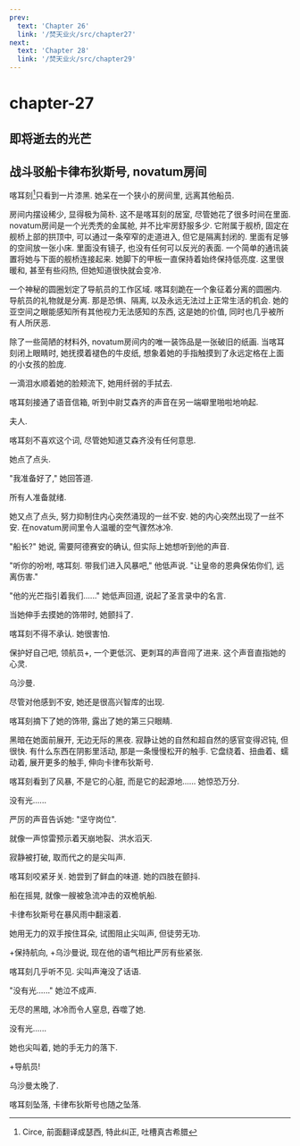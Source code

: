```yaml
---
prev:
  text: 'Chapter 26'
  link: '/焚天业火/src/chapter27'
next:
  text: 'Chapter 28'
  link: '/焚天业火/src/chapter29'
---
```


# chapter-27

## 即将逝去的光芒

## 战斗驳船卡律布狄斯号, novatum房间

喀耳刻[^1]只看到一片漆黑. 她呆在一个狭小的房间里, 远离其他船员.

房间内摆设稀少, 显得极为简朴.  这不是喀耳刻的居室, 尽管她花了很多时间在里面. novatum房间是一个光秃秃的金属舱, 并不比牢房舒服多少. 它附属于舰桥, 固定在舰桥上部的拱顶中, 可以通过一条窄窄的走道进入, 但它是隔离封闭的. 里面有足够的空间放一张小床.  里面没有镜子, 也没有任何可以反光的表面. 一个简单的通讯装置将她与下面的舰桥连接起来. 她脚下的甲板一直保持着始终保持低亮度. 这里很暖和, 甚至有些闷热, 但她知道很快就会变冷.

一个神秘的圆圈划定了导航员的工作区域. 喀耳刻跪在一个象征着分离的圆圈内. 导航员的礼物就是分离. 那是恐惧、隔离, 以及永远无法过上正常生活的机会. 她的亚空间之眼能感知所有其他视力无法感知的东西, 这是她的价值, 同时也几乎被所有人所厌恶.

除了一些简陋的材料外, novatum房间内的唯一装饰品是一张破旧的纸画. 当喀耳刻闭上眼睛时, 她抚摸着褪色的牛皮纸, 想象着她的手指触摸到了永远定格在上面的小女孩的脸庞.

一滴泪水顺着她的脸颊流下, 她用纤弱的手拭去.

喀耳刻接通了语音信箱, 听到中尉艾森齐的声音在另一端噼里啪啦地响起.

夫人.

喀耳刻不喜欢这个词, 尽管她知道艾森齐没有任何意思.

她点了点头.

"我准备好了," 她回答道.

所有人准备就绪.

她又点了点头, 努力抑制住内心突然涌现的一丝不安. 她的内心突然出现了一丝不安. 在novatum房间里令人温暖的空气骤然冰冷.

"船长?" 她说, 需要阿德赛安的确认, 但实际上她想听到他的声音.

"听你的吩咐, 喀耳刻. 带我们进入风暴吧," 他低声说. "让皇帝的恩典保佑你们, 远离伤害."

"他的光芒指引着我们......" 她低声回道, 说起了圣言录中的名言.

当她伸手去摸她的饰带时, 她颤抖了.

喀耳刻不得不承认. 她很害怕.

保护好自己吧, 领航员+, 一个更低沉、更刺耳的声音闯了进来. 这个声音直指她的心灵.

乌沙曼.

尽管对他感到不安, 她还是很高兴智库的出现.

喀耳刻摘下了她的饰带, 露出了她的第三只眼睛.

黑暗在她面前展开, 无边无际的黑夜. 寂静让她的自然和超自然的感官变得迟钝, 但很快. 有什么东西在阴影里活动, 那是一条慢慢松开的触手. 它盘绕着、扭曲着、蠕动着, 展开更多的触手, 伸向卡律布狄斯号.

喀耳刻看到了风暴, 不是它的心脏, 而是它的起源地...... 她惊恐万分.

没有光......

严厉的声音告诉她: "坚守岗位".

就像一声惊雷预示着天崩地裂、洪水滔天.

寂静被打破, 取而代之的是尖叫声.

喀耳刻咬紧牙关. 她尝到了鲜血的味道. 她的四肢在颤抖.

船在摇晃, 就像一艘被急流冲击的双桅帆船.

卡律布狄斯号在暴风雨中翻滚着.

她用无力的双手按住耳朵, 试图阻止尖叫声, 但徒劳无功.

+保持航向, +乌沙曼说, 现在他的语气相比严厉有些紧张.

喀耳刻几乎听不见. 尖叫声淹没了话语.

"没有光......" 她泣不成声.

无尽的黑暗, 冰冷而令人窒息, 吞噬了她.

没有光......

她也尖叫着, 她的手无力的落下.

+导航员!

乌沙曼太晚了.

喀耳刻坠落, 卡律布狄斯号也随之坠落.

[^1]: Circe, 前面翻译成瑟西, 特此纠正, 吐槽真古希腊
